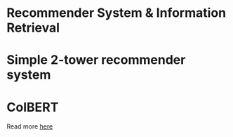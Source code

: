 # Recommender System & Information Retrieval

# Simple 2-tower recommender system

# ColBERT

Read more [here](src/colbert/README.md)
